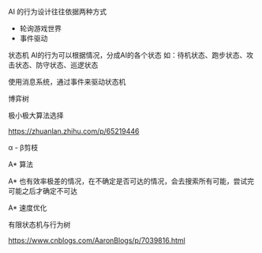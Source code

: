 AI 的行为设计往往依据两种方式
- 轮询游戏世界
- 事件驱动

状态机
AI的行为可以根据情况，分成AI的各个状态
如：待机状态、跑步状态、攻击状态、防守状态、巡逻状态

使用消息系统，通过事件来驱动状态机

博弈树

极小极大算法选择

https://zhuanlan.zhihu.com/p/65219446

α - β剪枝

A* 算法

A* 也有效率极差的情况，在不确定是否可达的情况，会去搜索所有可能，尝试完可能之后才确定不可达


A* 速度优化



有限状态机与行为树

https://www.cnblogs.com/AaronBlogs/p/7039816.html


